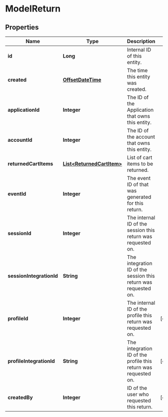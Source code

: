 

# ModelReturn

## Properties

Name | Type | Description | Notes
------------ | ------------- | ------------- | -------------
**id** | **Long** | Internal ID of this entity. | 
**created** | [**OffsetDateTime**](OffsetDateTime.md) | The time this entity was created. | 
**applicationId** | **Integer** | The ID of the Application that owns this entity. | 
**accountId** | **Integer** | The ID of the account that owns this entity. | 
**returnedCartItems** | [**List&lt;ReturnedCartItem&gt;**](ReturnedCartItem.md) | List of cart items to be returned. | 
**eventId** | **Integer** | The event ID of that was generated for this return. | 
**sessionId** | **Integer** | The internal ID of the session this return was requested on. | 
**sessionIntegrationId** | **String** | The integration ID of the session this return was requested on. | 
**profileId** | **Integer** | The internal ID of the profile this return was requested on. |  [optional]
**profileIntegrationId** | **String** | The integration ID of the profile this return was requested on. |  [optional]
**createdBy** | **Integer** | ID of the user who requested this return. |  [optional]



